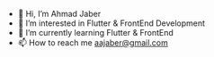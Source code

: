 - 👋 Hi, I’m Ahmad Jaber
- 👀 I’m interested in Flutter & FrontEnd Development
- 🌱 I’m currently learning Flutter & FrontEnd
- 📫 How to reach me aajaber@gmail.com

<!---
aajaber/aajaber is a ✨ special ✨ repository because its `README.md` (this file) appears on your GitHub profile.
You can click the Preview link to take a look at your changes.
--->
